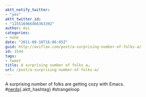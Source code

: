 ```yaml
---
aktt_notify_twitter:
- "yes"
aktt_twitter_id:
- "115516966466363392"
author: Avi
categories:
- none
date: "2011-09-18T16:06:05Z"
guid: http://aviflax.com/post/a-surprising-number-of-folks-a/
id: 1544
tags:
- tweet
title: A surprising number of folks a…
url: /post/a-surprising-number-of-folks-a/
---
```

A surprising number of folks are getting cozy with Emacs. #[nerds](http://search.twitter.com/search?q=%23nerds){.aktt_hashtag} #strangeloop
